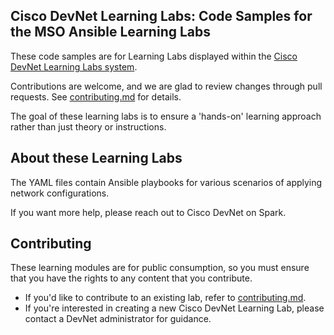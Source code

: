 ## Cisco DevNet Learning Labs: Code Samples for the MSO Ansible Learning Labs

These code samples are for Learning Labs displayed within the [Cisco DevNet Learning Labs system](https://developer.cisco.com/learning).

Contributions are welcome, and we are glad to review changes through pull requests. See [contributing.md](contributing.md) for details.

The goal of these learning labs is to ensure a 'hands-on' learning approach rather than just theory or instructions.

## About these Learning Labs

The YAML files contain Ansible playbooks for various scenarios of applying network configurations.

If you want more help, please reach out to Cisco DevNet on Spark.

## Contributing

These learning modules are for public consumption, so you must ensure that you have the rights to any content that you contribute.

* If you'd like to contribute to an existing lab, refer to [contributing.md](contributing.md).
* If you're interested in creating a new Cisco DevNet Learning Lab, please contact a DevNet administrator for guidance.



